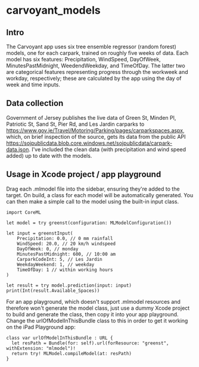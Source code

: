 # carvoyant_models

## Intro

The Carvoyant app uses six tree ensemble regressor (random forest) models, one for each carpark, trained on roughly five weeks of data. Each model has six features: Precipitation, WindSpeed, DayOfWeek, MinutesPastMidnight, WeedendWeekday, and TimeOfDay. The latter two are categorical features representing progress through the workweek and workday, respectively; these are calculated by the app using the day of week and time inputs.

## Data collection

Government of Jersey publishes the live data of Green St, Minden Pl, Patriotic St, Sand St, Pier Rd, and Les Jardin carparks to https://www.gov.je/Travel/Motoring/Parking/pages/carparkspaces.aspx, which, on brief inspection of the source, gets its data from the public API https://sojpublicdata.blob.core.windows.net/sojpublicdata/carpark-data.json. I've included the clean data (with precipitation and wind speed added) up to date with the models.

## Usage in Xcode project / app playground

Drag each .mlmodel file into the sidebar, ensuring they're added to the target. On build, a class for each model will be automatically generated. You can then make a simple call to the model using the built-in input class.

```
import CoreML

let model = try greenst(configuration: MLModelConfiguration())

let input = greenstInput(
    Precipitation: 0.0, // 0 mm rainfall
    WindSpeed: 20.0, // 20 km/h windspeed
    DayOfWeek: 0, // monday
    MinutesPastMidnight: 600, // 10:00 am
    CarparkCodeInt: 5, // Les Jardin
    WeekdayWeekend: 1, // weekday
    TimeOfDay: 1 // within working hours
)

let result = try model.prediction(input: input)
print(Int(result.Available_Spaces))
```

For an app playground, which doesn't support .mlmodel resources and therefore won't generate the model class, just use a dummy Xcode project to build and generate the class, then copy it into your app playground. Change the urlOfModelInThisBundle class to this in order to get it working on the iPad Playground app:
```
class var urlOfModelInThisBundle : URL {
  let resPath = Bundle(for: self).url(forResource: "greenst", withExtension: "mlmodel")!
  return try! MLModel.compileModel(at: resPath)
}
```
